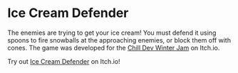 # Ice Cream Defender

The enemies are trying to get your ice cream! You must defend it using spoons to fire snowballs at the approaching enemies, or block them off with cones. The game was developed for the [Chill Dev Winter Jam](https://itch.io/jam/chill-devs-winter-jam) on Itch.io.

Try out [Ice Cream Defender](https://jo3y49.itch.io/ice-cream-defender) on Itch.io!
